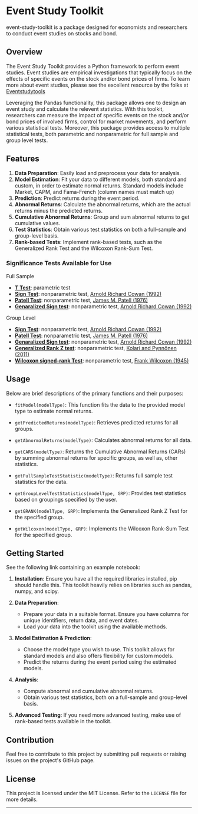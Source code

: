 
# Event Study Toolkit

event-study-toolkit is a package designed for economists and researchers to conduct event studies on stocks and bond. 

## Overview

The Event Study Toolkit provides a Python framework to perform event studies. Event studies are empirical investigations that typically focus on the effects of specific events on the stock and/or bond prices of firms. To learn more about event studies, please see the excellent resource by the folks at [Eventstudytools](https://www.eventstudytools.com/introduction-event-study-methodology)

Leveraging the Pandas functionality, this package allows one to design an event study and calculate the relevent statistics. With this toolkit, researchers can measure the impact of specific events on the stock and/or bond prices of involved firms, control for market movements, and perform various statistical tests. Moreover, this package provides access to multiple statistical tests, both parametric and nonparametric for full sample and group level tests.


## Features

1. **Data Preparation**: Easily load and preprocess your data for analysis.
2. **Model Estimation**: Fit your data to different models, both standard and custom, in order to estimate normal returns. Standard models include Market, CAPM, and Fama-French (column names must match up)
3. **Prediction**: Predict returns during the event period.
4. **Abnormal Returns**: Calculate the abnormal returns, which are the actual returns minus the predicted returns.
5. **Cumulative Abnormal Returns**: Group and sum abnormal returns to get cumulative values.
6. **Test Statistics**: Obtain various test statistics on both a full-sample and group-level basis.
7. **Rank-based Tests**: Implement rank-based tests, such as the Generalized Rank Test and the Wilcoxon Rank-Sum Test.

### Significance Tests Available for Use

Full Sample
 - [**T Test**](https://www.eventstudytools.com/significance-tests#t-test): parametric test
 - [**Sign Test**](https://www.eventstudytools.com/significance-tests#SIGN): nonparametric test, [Arnold Richard Cowan (1992)](https://link.springer.com/article/10.1007/BF00939016)
 - [**Patell Test**](https://www.eventstudytools.com/significance-tests#Patell): nonparametric test, [James M. Patell (1976)](https://www.jstor.org/stable/2490543)
 - [**Genaralized Sign test**](https://www.eventstudytools.com/significance-tests#GSIGN): nonparametric test, [Arnold Richard Cowan (1992)](https://link.springer.com/article/10.1007/BF00939016)

 Group Level
 - [**Sign Test**](https://www.eventstudytools.com/significance-tests#SIGN): nonparametric test, [Arnold Richard Cowan (1992)](https://link.springer.com/article/10.1007/BF00939016)
 - [**Patell Test**](https://www.eventstudytools.com/significance-tests#Patell): nonparametric test, [James M. Patell (1976)](https://www.jstor.org/stable/2490543)
 - [**Genaralized Sign test**](https://www.eventstudytools.com/significance-tests#GSIGN): nonparametric test, [Arnold Richard Cowan (1992)](https://link.springer.com/article/10.1007/BF00939016)
 - [**Generalized Rank Z test**](https://www.eventstudytools.com/significance-tests#GRANKZ): nonparametric test, [Kolari and Pynnönen (2011)](https://www.sciencedirect.com/science/article/pii/S0927539811000624)
 - [**Wilcoxon signed-rank Test**](https://www.eventstudytools.com/significance-tests#wilcoxon): nonparametric test, [Frank Wilcoxon (1945)](http://webspace.ship.edu/pgmarr/Geo441/Readings/Wilcoxon%201945%20-%20Individual%20Comparisons%20by%20Ranking%20Methods.pdf) 

## Usage

Below are brief descriptions of the primary functions and their purposes:

- `fitModel(modelType)`: This function fits the data to the provided model type to estimate normal returns.
  
- `getPredictedReturns(modelType)`: Retrieves predicted returns for all groups.
  
- `getAbnormalReturns(modelType)`: Calculates abnormal returns for all data.
  
- `getCARS(modelType)`: Returns the Cumulative Abnormal Returns (CARs) by summing abnormal returns for specific groups, as well as, other statistics.
  
- `getFullSampleTestStatistic(modelType)`: Returns full sample test statistics for the data.
  
- `getGroupLevelTestStatistics(modelType, GRP)`: Provides test statistics based on groupings specified by the user.

- `getGRANK(modelType, GRP)`: Implements the Generalized Rank Z Test for the specified group.
  
- `getWilcoxon(modelType, GRP)`: Implements the Wilcoxon Rank-Sum Test for the specified group.

## Getting Started

See the following link containing an example notebook:

1. **Installation**:
    Ensure you have all the required libraries installed, pip should handle this. This toolkit heavily relies on libraries such as pandas, numpy, and scipy.

2. **Data Preparation**:
    - Prepare your data in a suitable format. Ensure you have columns for unique identifiers, return data, and event dates.
    - Load your data into the toolkit using the available methods.
    
3. **Model Estimation & Prediction**:
    - Choose the model type you wish to use. This toolkit allows for standard models and also offers flexibility for custom models.
    - Predict the returns during the event period using the estimated models.

4. **Analysis**:
    - Compute abnormal and cumulative abnormal returns.
    - Obtain various test statistics, both on a full-sample and group-level basis.

5. **Advanced Testing**:
    If you need more advanced testing, make use of rank-based tests available in the toolkit.

## Contribution

Feel free to contribute to this project by submitting pull requests or raising issues on the project's GitHub page.

## License

This project is licensed under the MIT License. Refer to the `LICENSE` file for more details.

---


